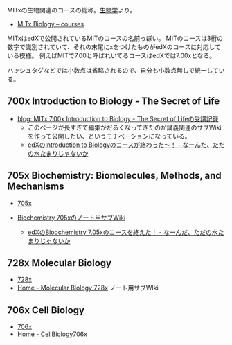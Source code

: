 MITxの生物関連のコースの総称。[生物学](%E7%94%9F%E7%89%A9%E5%AD%A6)より。

- [MITx Biology – courses](http://web.mit.edu/mitxbio/courses.html)

MITxはedXで公開されているMITのコースの名前っぽい。
MITのコースは3桁の数字で識別されていて、それの末尾にxをつけたものがedXのコースに対応している模様。
例えばMITで7.00と呼ばれいてるコースはedXでは7.00xとなる。

ハッシュタグなどでは小数点は省略されるので、自分も小数点無しで統一している。

## 700x Introduction to Biology - The Secret of Life

- [blog: MITx 7.00x Introduction to Biology - The Secret of Lifeの受講記録](https://karino2.github.io/2021/07/19/the_secret_of_life.html)
   - このページが長すぎて編集がだるくなってきたのが講義関連のサブWikiを作って公開したい、というモチベーションになっている。
  - [edXのIntroduction to Biologyのコースが終わった〜！ - なーんだ、ただの水たまりじゃないか](https://karino2.github.io/2021/10/06/finish_700x.html)

## 705x Biochemistry: Biomolecules, Methods, and Mechanisms

- [705x](705x)

- [Biochemistry 705xのノート用サブWiki](https://karino2.github.io/Biochemistry705x/Home)
  - [edXのBioochemistry 7.05xのコースを終えた！ - なーんだ、ただの水たまりじゃないか](https://karino2.github.io/2021/12/06/finish_biochemistry_course.html)

## 728x Molecular Biology

- [728x](728x)
- [Home - Molecular Biology 728x](https://karino2.github.io/MolecularBiology728x/Home) ノート用サブWIki

## 706x Cell Biology

- [706x](706x)
- [Home - CellBiology706x](https://karino2.github.io/SubWiki/CellBiology706x/Home)